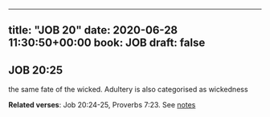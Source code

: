 
---
title: "JOB 20"
date: 2020-06-28 11:30:50+00:00
book: JOB
draft: false
---

## JOB 20:25

the same fate of the wicked. Adultery is also categorised as wickedness

**Related verses**: Job 20:24-25, Proverbs 7:23. See [notes](https://my.bible.com/notes/3461876602580492974)

